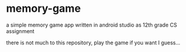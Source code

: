 # memory-game
a simple memory game app written in android studio as 12th grade CS assignment

there is not much to this repository, play the game if you want I guess...
